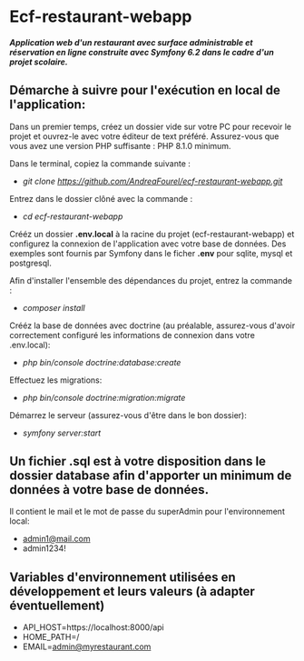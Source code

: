 # Ecf-restaurant-webapp


##### Application web d'un restaurant avec surface administrable et réservation en ligne construite avec Symfony 6.2 dans le cadre d'un projet scolaire.

## Démarche à suivre pour l'exécution en local de l'application:

Dans un premier temps, créez un dossier vide sur votre PC pour recevoir le projet et ouvrez-le avec votre éditeur de text préféré.
Assurez-vous que vous avez une version PHP suffisante : PHP 8.1.0 minimum.

Dans le terminal, copiez la commande suivante :

- _git clone https://github.com/AndreaFourel/ecf-restaurant-webapp.git_

Entrez dans le dossier clôné avec la commande :

- _cd ecf-restaurant-webapp_

Crééz un dossier **.env.local** à la racine du projet (ecf-restaurant-webapp) et configurez la connexion de l'application avec votre base de données. 
Des exemples sont fournis par Symfony dans le ficher **.env** pour sqlite, mysql et postgresql.

Afin d'installer l'ensemble des dépendances du projet, entrez la commande :

- _composer install_

Crééz la base de données avec doctrine (au préalable, assurez-vous d'avoir correctement configuré les informations de connexion dans votre .env.local):

- _php bin/console doctrine:database:create_

Effectuez les migrations:

- _php bin/console doctrine:migration:migrate_

Démarrez le serveur (assurez-vous d'être dans le bon dossier):

- _symfony server:start_
## Un fichier .sql est à votre disposition dans le dossier database afin d'apporter un minimum de données à votre base de données. 
Il contient le mail et le mot de passe du superAdmin pour l'environnement local:
- admin1@mail.com
- admin1234!

## Variables d'environnement utilisées en développement et leurs valeurs (à adapter éventuellement)

- API_HOST=https://localhost:8000/api
- HOME_PATH=/
- EMAIL=admin@myrestaurant.com
